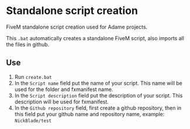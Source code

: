 # Standalone script creation
FiveM standalone script creation used for Adame projects.

This `.bat` automatically creates a standalone FiveM script, also imports all the files in github.

## Use
1. Run `create.bat`
2. In the `Script name` field put the name of your script. This name will be used for the folder and fxmanifest name.
3. In the `Script description` field put the description of your script. This description will be used for fxmanifest.
4. In the `Github repository` field, first create a github repository, then in this field put your github name and repository name, example: `NickBlade/test`
